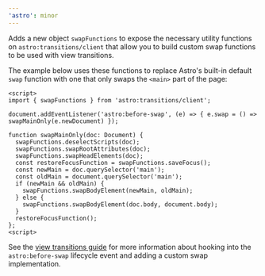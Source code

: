 ```yaml
---
'astro': minor
---
```


Adds a new object `swapFunctions` to expose the necessary utility functions on `astro:transitions/client` that allow you to build custom swap functions to be used with view transitions. 

The example below uses these functions to replace Astro's built-in default `swap` function with one that only swaps the `<main>` part of the page:

```astro
<script>
import { swapFunctions } from 'astro:transitions/client';

document.addEventListener('astro:before-swap', (e) => { e.swap = () => swapMainOnly(e.newDocument) });

function swapMainOnly(doc: Document) {
  swapFunctions.deselectScripts(doc);
  swapFunctions.swapRootAttributes(doc);
  swapFunctions.swapHeadElements(doc);
  const restoreFocusFunction = swapFunctions.saveFocus();
  const newMain = doc.querySelector('main');
  const oldMain = document.querySelector('main');
  if (newMain && oldMain) {
    swapFunctions.swapBodyElement(newMain, oldMain);
  } else {
    swapFunctions.swapBodyElement(doc.body, document.body);
  }
  restoreFocusFunction();
};
<script>
```

See the [view transitions guide](https://docs.astro.build/en/guides/view-transitions/#astrobefore-swap) for more information about hooking into the `astro:before-swap` lifecycle event and adding a custom swap implementation.

